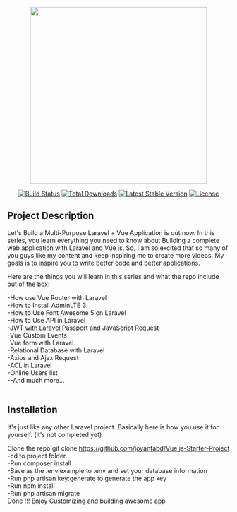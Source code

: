 <p align="center"><img src="https://res.cloudinary.com/dtfbvvkyp/image/upload/v1566331377/laravel-logolockup-cmyk-red.svg" width="400"></p>

<p align="center">
<a href="https://travis-ci.org/laravel/framework"><img src="https://travis-ci.org/laravel/framework.svg" alt="Build Status"></a>
<a href="https://packagist.org/packages/laravel/framework"><img src="https://poser.pugx.org/laravel/framework/d/total.svg" alt="Total Downloads"></a>
<a href="https://packagist.org/packages/laravel/framework"><img src="https://poser.pugx.org/laravel/framework/v/stable.svg" alt="Latest Stable Version"></a>
<a href="https://packagist.org/packages/laravel/framework"><img src="https://poser.pugx.org/laravel/framework/license.svg" alt="License"></a>
</p>

## Project Description
Let's Build a Multi-Purpose Laravel + Vue Application is out now. In this series, you learn everything you need to know about Building a complete web application with Laravel and Vue js. So, I am so excited that so many of you guys like my content and keep inspiring me to create more videos. My goals is to inspire you to write better code and better applications.

Here are the things you will learn in this series and what the repo include out of the box:

-How use Vue Router with Laravel <br>
-How to Install AdminLTE 3 <br>
-How to Use Font Awesome 5 on Laravel <br>
-How to Use API in Laravel <br> 
-JWT with Laravel Passport and JavaScript Request <br>
-Vue Custom Events <br>
-Vue form with Laravel <br>
-Relational Database with Laravel <br>
-Axios and Ajax Request <br>
-ACL in Laravel <br> 
-Online Users list <br>
--And much more...
<br><br>

## Installation
It's just like any other Laravel project. Basically here is how you use it for yourself. (it's not completed yet)

Clone the repo git clone https://github.com/joyantabd/Vue.js-Starter-Project <br>
-cd to project folder. <br>
-Run composer install <br>
-Save as the .env.example to .env and set your database information <br>
-Run php artisan key:generate to generate the app key <br>
-Run npm install <br>
-Run php artisan migrate <br>
Done !!! Enjoy Customizing and building awesome app
